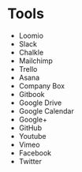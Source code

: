 # Tools

* Loomio
* Slack
* Chalkle
* Mailchimp
* Trello
* Asana
* Company Box
* Gitbook
* Google Drive
* Google Calendar
* Google+
* GitHub
* Youtube
* Vimeo
* Facebook
* Twitter
